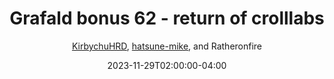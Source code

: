 ---
title: "Grafald bonus 62 - return of crolllabs"
type: "image"
date: 2023-11-29T02:00:00-04:00
draft: false
categories:
- blog
- projects
- grafald
image_path: "../img/2023/bonus_62.png"
alt_text: ""
author: "[KirbychuHRD](https://cohost.org/KirbychuHRD), [hatsune-mike](https://cohost.org/hatsune-mike), and Ratheronfire"
---